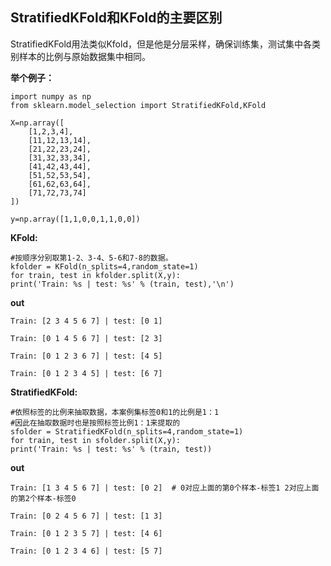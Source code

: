 ## StratifiedKFold和KFold的主要区别

StratifiedKFold用法类似Kfold，但是他是分层采样，确保训练集，测试集中各类别样本的比例与原始数据集中相同。

__举个例子：__

    import numpy as np
    from sklearn.model_selection import StratifiedKFold,KFold

    X=np.array([
        [1,2,3,4],
        [11,12,13,14],
        [21,22,23,24],
        [31,32,33,34],
        [41,42,43,44],
        [51,52,53,54],
        [61,62,63,64],
        [71,72,73,74]
    ])

    y=np.array([1,1,0,0,1,1,0,0])


__KFold:__

    #按顺序分别取第1-2、3-4、5-6和7-8的数据。
    kfolder = KFold(n_splits=4,random_state=1)
    for train, test in kfolder.split(X,y):
    print('Train: %s | test: %s' % (train, test),'\n')

__out__

    Train: [2 3 4 5 6 7] | test: [0 1] 

    Train: [0 1 4 5 6 7] | test: [2 3] 

    Train: [0 1 2 3 6 7] | test: [4 5] 

    Train: [0 1 2 3 4 5] | test: [6 7] 


__StratifiedKFold:__

    #依照标签的比例来抽取数据，本案例集标签0和1的比例是1：1
    #因此在抽取数据时也是按照标签比例1：1来提取的
    sfolder = StratifiedKFold(n_splits=4,random_state=1)
    for train, test in sfolder.split(X,y):
    print('Train: %s | test: %s' % (train, test))

__out__

    Train: [1 3 4 5 6 7] | test: [0 2]  # 0对应上面的第0个样本-标签1 2对应上面的第2个样本-标签0

    Train: [0 2 4 5 6 7] | test: [1 3]

    Train: [0 1 2 3 5 7] | test: [4 6]

    Train: [0 1 2 3 4 6] | test: [5 7]
